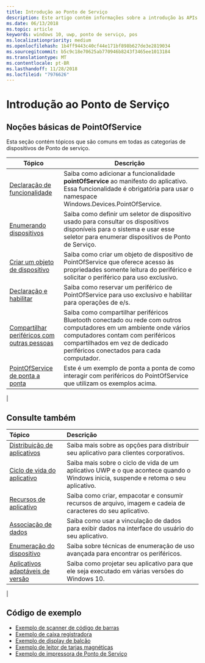 ```yaml
---
title: Introdução ao Ponto de Serviço
description: Este artigo contém informações sobre a introdução às APIs de UWP de PointOfService.
ms.date: 06/13/2018
ms.topic: article
keywords: windows 10, uwp, ponto de serviço, pos
ms.localizationpriority: medium
ms.openlocfilehash: 1b4ff9443c40cf44e171bf898b627de3e2819034
ms.sourcegitcommit: b5c9c18e70625ab770946b8243f3465ee1013184
ms.translationtype: MT
ms.contentlocale: pt-BR
ms.lasthandoff: 11/28/2018
ms.locfileid: "7976626"
---
```

# <a name="getting-started-with-point-of-service"></a>Introdução ao Ponto de Serviço

## <a name="pointofservice-basics"></a>Noções básicas de PointOfService

Esta seção contém tópicos que são comuns em todas as categorias de dispositivos de Ponto de serviço.

|Tópico |Descrição |
|------|------------|
| [Declaração de funcionalidade](pos-basics-capability.md)      | Saiba como adicionar a funcionalidade **pointOfService** ao manifesto do aplicativo.  Essa funcionalidade é obrigatória para usar o namespace Windows.Devices.PointOfService.  |
| [Enumerando dispositivos](pos-basics-enumerating.md)        | Saiba como definir um seletor de dispositivo usado para consultar os dispositivos disponíveis para o sistema e usar esse seletor para enumerar dispositivos de Ponto de Serviço.  |
| [Criar um objeto de dispositivo](pos-basics-deviceobject.md)  | Saiba como criar um objeto de dispositivo de PointOfService que oferece acesso às propriedades somente leitura do periférico e solicitar o periférico para uso exclusivo. |
| [Declaração e habilitar ](pos-basics-claim.md)  | Saiba como reservar um periférico de PointOfService para uso exclusivo e habilitar para operações de e/s.  |
| [Compartilhar periféricos com outras pessoas](pos-basics-sharing.md) | Saiba como compartilhar periféricos Bluetooth conectado ou rede com outros computadores em um ambiente onde vários computadores contam com periféricos compartilhados em vez de dedicado periféricos conectados para cada computador.
| [PointOfService de ponta a ponta](pos-get-started.md)  | Este é um exemplo de ponta a ponta de como interagir com periféricos do PointOfService que utilizam os exemplos acima. |
|

## <a name="see-also"></a>Consulte também

| Tópico   | Descrição |
|:--------|:------------|
| [Distribuição de aplicativos](../publish/distribute-lob-apps-to-enterprises.md) | Saiba mais sobre as opções para distribuir seu aplicativo para clientes corporativos. |
| [Ciclo de vida do aplicativo](../launch-resume/app-lifecycle.md) | Saiba mais sobre o ciclo de vida de um aplicativo UWP e o que acontece quando o Windows inicia, suspende e retoma o seu aplicativo. |
| [Recursos de aplicativo](../app-resources/index.md) | Saiba como criar, empacotar e consumir recursos de arquivo, imagem e cadeia de caracteres do seu aplicativo. |
| [Associação de dados](../data-binding/index.md) | Saiba como usar a vinculação de dados para exibir dados na interface do usuário do seu aplicativo. |
| [Enumeração do dispositivo](enumerate-devices.md) | Saiba sobre técnicas de enumeração de uso avançada para encontrar os periféricos.|
| [Aplicativos adaptáveis de versão](../debug-test-perf/version-adaptive-apps.md) | Saiba como projetar seu aplicativo para que ele seja executado em várias versões do Windows 10.|
|


## <a name="sample-code"></a>Código de exemplo
+ [Exemplo de scanner de código de barras](https://github.com/Microsoft/Windows-universal-samples/tree/master/Samples/BarcodeScanner)
+ [Exemplo de caixa registradora]( https://github.com/Microsoft/Windows-universal-samples/tree/master/Samples/CashDrawer)
+ [Exemplo de display de balcão](https://github.com/Microsoft/Windows-universal-samples/tree/master/Samples/LineDisplay)
+ [Exemplo de leitor de tarjas magnéticas](https://github.com/Microsoft/Windows-universal-samples/tree/master/Samples/MagneticStripeReader)
+ [Exemplo de impressora de Ponto de Serviço](https://github.com/Microsoft/Windows-universal-samples/tree/master/Samples/PosPrinter)

